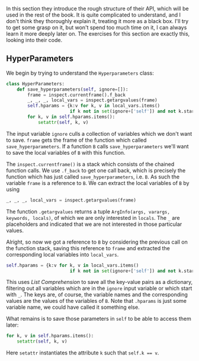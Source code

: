 In this section they introduce the rough structure of their API, which will be used in the rest of the book. It is quite complicated to understand, and I don't think they thoroughly explain it, treating it more as a black box. I'll try to get some grasp on it, but won't spend too much time on it, I can always learn it more deeply later on. The exercises for this section are exactly this, looking into their code.

## HyperParameters
We begin by trying to understand the `Hyperparameters` class:
```python
class HyperParameters:
    def save_hyperparameters(self, ignore=[]):
        frame = inspect.currentframe().f_back
        _, _, _, local_vars = inspect.getargvalues(frame)
        self.hparams = {k:v for k, v in local_vars.items()
                        if k not in set(ignore+['self']) and not k.startswith('_')}
        for k, v in self.hparams.items():
            setattr(self, k, v)
```

The input variable `ignore` culls a collection of variables which we don't want to save. `frame` gets the frame of the function which called `save_hyperparameters`. If a function `B` calls `save_hyperparameters` we'll want to save the local variables of `B` with this function.

The `inspect.currentframe()` is a stack which consists of the chained function calls. We use `.f_back` to get one call back, which is precisely the function which has just called `save_hyperparameters`, i.e. `B`. As such the variable `frame` is a reference to `B`. We can extract the local variables of `B` by using
```python
_, _, _, local_vars = inspect.getargvalues(frame)
```
The function `.getargvalues` returns a tuple `ArgInfo(args, varargs, keywords, locals)`, of which we are only interested in `locals`. The `_` are placeholders and indicated that we are not interested in those particular values.

Alright, so now we got a reference to `B` by considering the previous call on the function stack, saving this reference to `frame` and extracted the corresponding local variables into `local_vars`.

```python
self.hparams = {k:v for k, v in local_vars.items()
                        if k not in set(ignore+['self']) and not k.startswith('_')}
```

This uses *List Comprehension* to save all the key-value pairs as a dictionary, filtering out all variables which are in the `ignore` input variable or which start with `_`. The keys are, of course, the variable names and the corresponding values are the values of the variables of `B`. Note that `.hparams` is just some variable name, we could have called it something else.

What remains is to save those parameters in `self` to be able to access them later:
```python
for k, v in self.hparams.items():
	setattr(self, k, v)
```

Here `setattr` instantiates the attribute `k` such that `self.k == v`.

